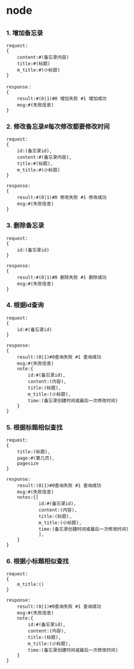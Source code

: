 # node

##

### 1. <a name='add'>增加备忘录</a>


	request:
	{
		content:#(备忘录内容)
		title:#(标题)
		m_title:#(小标题)
	}
	
	response：
	{
		result:#(0|1)#0 增加失败 #1 增加成功
		msg:#(失败信息)
	}


### 2. <a name='change'>修改备忘录</a>#每次修改都要修改时间
	
	request:
	{
		id:(备忘录id),
		content:#(备忘录内容),
		title:#(标题),
		m_title:#(小标题)
	}
	
	response:
	{
		result:#(0|1)#0 修改失败 #1 修改成功
		msg:#(失败信息)
	}


### 3. <a name='del'>删除备忘录</a>
	
	request:
	{
		id:(备忘录id)
	}
	
	response:
	{
		result:#(0|1)#0 删除失败 #1 删除成功
		msg:#(失败信息)
	}


### 4. <a name='querybyid'>根据id查询</a>

	
	request:
	{
		id:#(备忘录id)
	}
	
	response:
	{
		result:(0|1)#0查询失败 #1 查询成功
		msg:#(失败信息)
		note:{
			id:#(备忘录id),
			content:(内容),
			title:(标题),
			m_title:(小标题),
			time:(备忘录创建时间或最后一次修改时间)
		}
	}

### 5. <a name='like_title'>根据标题相似查找</a>

	request:
	{
		title:(标题),
		page:#(第几页),
		pagesize
	}
	
	response:
		result:(0|1)#0查询失败 #1 查询成功
		msg:#(失败信息)
		notes:{[
				id:#(备忘录id),
				content:(内容),
				title:(标题),
				m_title:(小标题),
				time:(备忘录创建时间或最后一次修改时间)
				],
		}
	}

### 6. <a name='like_m_title'>根据小标题相似查找</a>

	request:
	{
		m_title:()
	}
	
	response:
		result:(0|1)#0查询失败 #1 查询成功
		msg:#(失败信息)
		note:{
			id:#(备忘录id),
			content:(内容),
			title:(标题),
			m_title:(小标题),
			time:(备忘录创建时间或最后一次修改时间)
		}
	}

